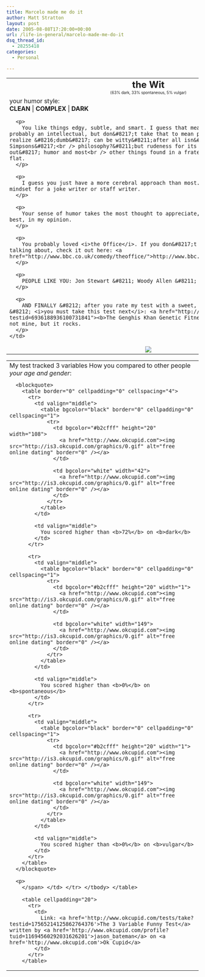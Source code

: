```yaml
---
title: Marcelo made me do it
author: Matt Stratton
layout: post
date: 2005-08-08T17:20:00+00:00
url: /life-in-general/marcelo-made-me-do-it
dsq_thread_id:
  - 28255418
categories:
  - Personal

---
```

<table align="center" cellpadding="20">
  <tr>
    <td align="center">
      <font size="5"><b>the Wit</b></font><br /> <font size="1">(63% dark, 33% spontaneous, 5% vulgar)</font>
    </td>
  </tr>
  
  <tr>
    <td>
      your humor style:<br /><b>CLEAN</b> | <b>COMPLEX</b> | <b>DARK</b></p> 
      
      <p>
        You like things edgy, subtle, and smart. I guess that means you&#8217;re<br /> probably an intellectual, but don&#8217;t take that to mean pretentious. You<br /> realize &#8216;dumb&#8217; can be witty&#8211;after all isn&#8217;t that the Simpsons&#8217;<br /> philosophy?&#8211;but rudeness for its own sake, &#8216;gross-out&#8217; humor and most<br /> other things found in a fraternity leave you totally flat.
      </p>
      
      <p>
        I guess you just have a more cerebral approach than most. You have the perfect mindset for a joke writer or staff writer.
      </p>
      
      <p>
        Your sense of humor takes the most thought to appreciate, but it&#8217;s also the best, in my opinion.
      </p>
      
      <p>
        You probably loved <i>the Office</i>. If you don&#8217;t know what I&#8217;m<br /> talking about, check it out here: <a href="http://www.bbc.co.uk/comedy/theoffice/">http://www.bbc.co.uk/comedy/theoffice/</a>.
      </p>
      
      <p>
        PEOPLE LIKE YOU: Jon Stewart &#8211; Woody Allen &#8211; Ricky Gervais
      </p>
      
      <p>
        AND FINALLY &#8212; after you rate my test with a sweet, sweet &#8216;5&#8217; &#8212; <i>you must take this test next</i>: <a href="http://www.okcupid.com/tests/take?testid=6936188936100731841"><b>The Genghis Khan Genetic Fitness Test</b></a>. It&#8217;s not mine, but it rocks.
      </p>
    </td>
  </tr>
  
  <tr>
    <td align="center">
      <img src="http://is2.okcupid.com/users/116/944/11694560292031626201/mt1121288929.gif" />
    </td>
  </tr>
</table>


  


<table cellpadding="20">
  <tr>
    <td>
      <span>My test tracked 3 variables How you compared to other people <i>your age and gender</i>:<br /> 
      
      <blockquote>
        <table border="0" cellpadding="0" cellspacing="4">
          <tr>
            <td valign="middle">
              <table bgcolor="black" border="0" cellpadding="0" cellspacing="1">
                <tr>
                  <td bgcolor="#b2cfff" height="20" width="108">
                    <a href="http://www.okcupid.com"><img src="http://is3.okcupid.com/graphics/0.gif" alt="free online dating" border="0" /></a>
                  </td>
                  
                  <td bgcolor="white" width="42">
                    <a href="http://www.okcupid.com"><img src="http://is3.okcupid.com/graphics/0.gif" alt="free online dating" border="0" /></a>
                  </td>
                </tr>
              </table>
            </td>
            
            <td valign="middle">
              You scored higher than <b>72%</b> on <b>dark</b>
            </td>
          </tr>
          
          <tr>
            <td valign="middle">
              <table bgcolor="black" border="0" cellpadding="0" cellspacing="1">
                <tr>
                  <td bgcolor="#b2cfff" height="20" width="1">
                    <a href="http://www.okcupid.com"><img src="http://is3.okcupid.com/graphics/0.gif" alt="free online dating" border="0" /></a>
                  </td>
                  
                  <td bgcolor="white" width="149">
                    <a href="http://www.okcupid.com"><img src="http://is3.okcupid.com/graphics/0.gif" alt="free online dating" border="0" /></a>
                  </td>
                </tr>
              </table>
            </td>
            
            <td valign="middle">
              You scored higher than <b>0%</b> on <b>spontaneous</b>
            </td>
          </tr>
          
          <tr>
            <td valign="middle">
              <table bgcolor="black" border="0" cellpadding="0" cellspacing="1">
                <tr>
                  <td bgcolor="#b2cfff" height="20" width="1">
                    <a href="http://www.okcupid.com"><img src="http://is3.okcupid.com/graphics/0.gif" alt="free online dating" border="0" /></a>
                  </td>
                  
                  <td bgcolor="white" width="149">
                    <a href="http://www.okcupid.com"><img src="http://is3.okcupid.com/graphics/0.gif" alt="free online dating" border="0" /></a>
                  </td>
                </tr>
              </table>
            </td>
            
            <td valign="middle">
              You scored higher than <b>0%</b> on <b>vulgar</b>
            </td>
          </tr>
        </table>
      </blockquote>
      
      <p>
        </span> </td> </tr> </tbody> </table> 
        
        <table cellpadding="20">
          <tr>
            <td>
              Link: <a href='http://www.okcupid.com/tests/take?testid=17565214125862764376'>The 3 Variable Funny Test</a> written by <a href='http://www.okcupid.com/profile?tuid=11694560292031626201'>jason_bateman</a> on <a href='http://www.okcupid.com'>Ok Cupid</a>
            </td>
          </tr>
        </table>